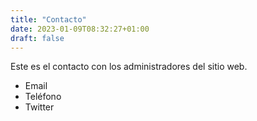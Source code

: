 ```yaml
---
title: "Contacto"
date: 2023-01-09T08:32:27+01:00
draft: false
---
```


Este es el contacto con los administradores del sitio web.

- Email
- Teléfono
- Twitter
